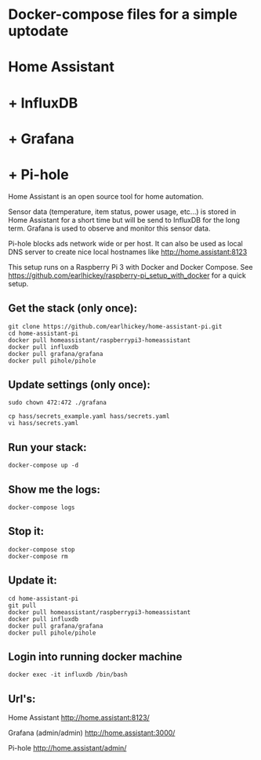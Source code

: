 # Docker-compose files for a simple uptodate
# Home Assistant
# + InfluxDB
# + Grafana
# + Pi-hole

Home Assistant is an open source tool for home automation.

Sensor data (temperature, item status, power usage, etc...) is stored in Home Assistant for a short time but will be send to InfluxDB for the long term. Grafana is used to observe and monitor this sensor data.

Pi-hole blocks ads network wide or per host. It can also be used as local DNS server to create nice local hostnames like http://home.assistant:8123

This setup runs on a Raspberry Pi 3 with Docker and Docker Compose. See https://github.com/earlhickey/raspberry-pi_setup_with_docker for a quick setup.

## Get the stack (only once):

```
git clone https://github.com/earlhickey/home-assistant-pi.git
cd home-assistant-pi
docker pull homeassistant/raspberrypi3-homeassistant
docker pull influxdb
docker pull grafana/grafana
docker pull pihole/pihole
```

## Update settings (only once):

```
sudo chown 472:472 ./grafana
```

```
cp hass/secrets_example.yaml hass/secrets.yaml
vi hass/secrets.yaml
```

## Run your stack:

```
docker-compose up -d

```

## Show me the logs:

```
docker-compose logs
```

## Stop it:

```
docker-compose stop
docker-compose rm
```

## Update it:

```
cd home-assistant-pi
git pull
docker pull homeassistant/raspberrypi3-homeassistant
docker pull influxdb
docker pull grafana/grafana
docker pull pihole/pihole
```

## Login into running docker machine
```
docker exec -it influxdb /bin/bash
```

## Url's:

Home Assistant
http://home.assistant:8123/

Grafana (admin/admin)
http://home.assistant:3000/

Pi-hole
http://home.assistant/admin/